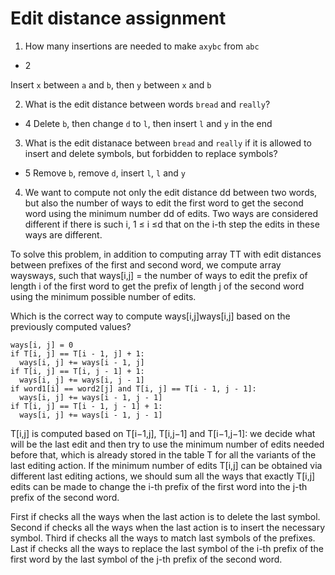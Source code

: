 # Edit distance assignment

1. How many insertions are needed to make `axybc` from `abc`

- 2

Insert `x` between `a` and `b`, then `y` between `x` and `b`

2. What is the edit distance between words `bread` and `really`?

- 4
  Delete `b`, then change `d` to `l`, then insert `l` and `y` in the end

3. What is the edit distanace between `bread` and `really` if it is allowed to insert and delete symbols, but forbidden to replace symbols?

- 5
  Remove `b`, remove `d`, insert `l`, `l` and `y`

4. We want to compute not only the edit distance dd between two words, but also the number of ways to edit the first word to get the second word using the minimum number dd of edits. Two ways are considered different if there is such i, 1 ≤ i ≤d that on the i-th step the edits in these ways are different.

To solve this problem, in addition to computing array TT with edit distances between prefixes of the first and second word, we compute array waysways, such that ways[i,j] = the number of ways to edit the prefix of length i of the first word to get the prefix of length j of the second word using the minimum possible number of edits.

Which is the correct way to compute ways[i,j]ways[i,j] based on the previously computed values?

```
ways[i, j] = 0
if T[i, j] == T[i - 1, j] + 1:
  ways[i, j] += ways[i - 1, j]
if T[i, j] == T[i, j - 1] + 1:
  ways[i, j] += ways[i, j - 1]
if word1[i] == word2[j] and T[i, j] == T[i - 1, j - 1]:
  ways[i, j] += ways[i - 1, j - 1]
if T[i, j] == T[i - 1, j - 1] + 1:
  ways[i, j] += ways[i - 1, j - 1]
```

T[i,j] is computed based on T[i−1,j], T[i,j−1] and T[i−1,j−1]: we decide what will be the last edit and then try to use the minimum number of edits needed before that, which is already stored in the table T for all the variants of the last editing action. If the minimum number of edits T[i,j] can be obtained via different last editing actions, we should sum all the ways that exactly T[i,j] edits can be made to change the i-th prefix of the first word into the j-th prefix of the second word.

First if checks all the ways when the last action is to delete the last symbol. Second if checks all the ways when the last action is to insert the necessary symbol. Third if checks all the ways to match last symbols of the prefixes. Last if checks all the ways to replace the last symbol of the i-th prefix of the first word by the last symbol of the j-th prefix of the second word.
